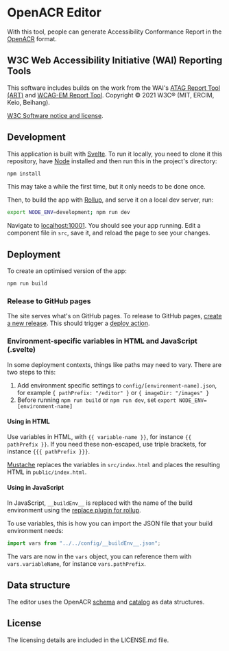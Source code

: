 # OpenACR Editor

With this tool, people can generate Accessibility Conformance Report in the [OpenACR](https://github.com/GSA/openacr) format.

## W3C Web Accessibility Initiative (WAI) Reporting Tools

This software includes builds on the work from the WAI's [ATAG Report Tool (ART)](https://github.com/w3c/wai-atag-report-tool) and [WCAG-EM Report Tool](https://github.com/w3c/wai-wcag-em-report-tool/). Copyright © 2021 W3C® (MIT, ERCIM, Keio, Beihang).

[W3C Software notice and license](https://www.w3.org/Consortium/Legal/copyright-software).

## Development

This application is built with [Svelte](https://svelte.dev). To run it locally, you need to clone it this repository, have [Node](https://nodejs.org) installed and then run this in the project's directory:

```bash
npm install
```

This may take a while the first time, but it only needs to be done once.

Then, to build the app with [Rollup](https://rollupjs.org), and serve it on a local dev server, run:

```bash
export NODE_ENV=development; npm run dev
```

Navigate to [localhost:10001](http://localhost:10001). You should see your app running. Edit a component file in `src`, save it, and reload the page to see your changes.

## Deployment

To create an optimised version of the app:

```bash
npm run build
```

### Release to GitHub pages

The site serves what's on GitHub pages. To release to GitHub pages, [create a new release](https://github.com/GSA/openacr-editor/releases/new). This should trigger a [deploy action](https://github.com/GSA/openacr-editor/actions?query=workflow%3ADeploy).

### Environment-specific variables in HTML and JavaScript (.svelte)

In some deployment contexts, things like paths may need to vary. There are two steps to this:

1. Add environment specific settings to `config/[environment-name].json`, for example `{ pathPrefix: "/editor" }` or `{ imageDir: "/images" }`
2. Before running `npm run build` or `npm run dev`, set `export NODE_ENV=[environment-name]`

#### Using in HTML

Use variables in HTML, with `{{ variable-name }}`, for instance `{{ pathPrefix }}`. If you need these non-escaped, use triple brackets, for instance `{{{ pathPrefix }}}`.

[Mustache](http://mustache.github.io/) replaces the variables in `src/index.html` and places the resulting HTML in `public/index.html`.

#### Using in JavaScript

In JavaScript, `__buildEnv__` is replaced with the name of the build environment using the [replace plugin for rollup](https://github.com/rollup/plugins).

To use variables, this is how you can import the JSON file that your build environment needs:

```js
import vars from "../../config/__buildEnv__.json";
```

The vars are now in the `vars` object, you can reference them with `vars.variableName`, for instance `vars.pathPrefix`.

## Data structure

The editor uses the OpenACR [schema](https://github.com/GSA/openacr/tree/main/schema) and [catalog](https://github.com/GSA/open-product-accessibility-template/tree/main/catalog) as data structures.

## License

The licensing details are included in the LICENSE.md file.
